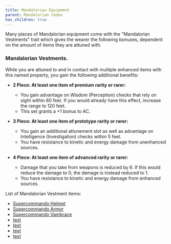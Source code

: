 ```yaml
---
title: Mandalorian Equipment
parent: Mandalorian Codex
has_children: true
---
```


Many pieces of Mandalorian equipment come with the "Mandalorian Vestments" trait which gives the wearer the following bonuses, dependent on the amount of items they are attuned with.

### Mandalorian Vestments.
While you are attuned to and in contact with multiple enhanced items with this named property, you gain the following additional benefits:

- **2 Piece: At least one item of premium rarity or rarer:** 
  - You gain advantage on Wisdom (Perception) checks that rely on sight within 60 feet. If you would already have this effect, increase the range to 120 feet. 
  - This set grants a +1 bonus to AC.

- **3 Piece: At least one item of prototype rarity or rarer:**
  - You gain an additional attunement slot as well as advantage on Intelligence (Investigation) checks within 5 feet.
  - You have resistance to kinetic and energy damage from unenhanced sources.

- **4 Piece: At least one item of advanced rarity or rarer:**
  - Damage that you take from weapons is reduced by 6. If this would reduce the damage to 0, the damage is instead reduced to 1.
  - You have resistance to kinetic and energy damage from enhanced sources.

List of Mandalorian Vestment items:
- [Supercommando Helmet](https://drakeryzer.github.io/DrakeSW5E/Mandalorian%20Codex/Mandalorian%20Equipment/Mandalorian%20Armor/Index.html#supercommando-helmet)
- [Supercommando Armor](https://drakeryzer.github.io/DrakeSW5E/Mandalorian%20Codex/Mandalorian%20Equipment/Mandalorian%20Armor/Index.html#supercommando-armor)
- [Supercommando Vambrace](https://drakeryzer.github.io/DrakeSW5E/Mandalorian%20Codex/Mandalorian%20Equipment/Mandalorian%20Weapons/Index.html#supercommando-vambrace)
- [text](image.png)
- [text](image.png)
- [text](image.png)
- [text](image.png)